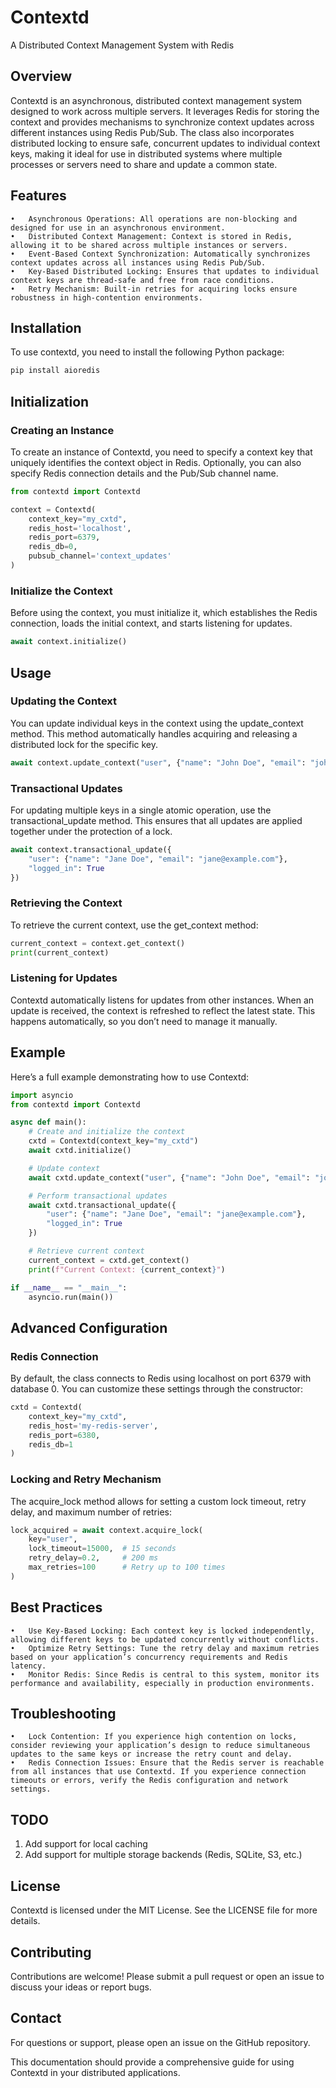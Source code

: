 # Contextd

A Distributed Context Management System with Redis

## Overview

Contextd is an asynchronous, distributed context management system designed to work across multiple servers. It leverages Redis for storing the context and provides mechanisms to synchronize context updates across different instances using Redis Pub/Sub. The class also incorporates distributed locking to ensure safe, concurrent updates to individual context keys, making it ideal for use in distributed systems where multiple processes or servers need to share and update a common state.

## Features

	•	Asynchronous Operations: All operations are non-blocking and designed for use in an asynchronous environment.
	•	Distributed Context Management: Context is stored in Redis, allowing it to be shared across multiple instances or servers.
	•	Event-Based Context Synchronization: Automatically synchronizes context updates across all instances using Redis Pub/Sub.
	•	Key-Based Distributed Locking: Ensures that updates to individual context keys are thread-safe and free from race conditions.
	•	Retry Mechanism: Built-in retries for acquiring locks ensure robustness in high-contention environments.

## Installation

To use contextd, you need to install the following Python package:

```bash
pip install aioredis
```

## Initialization

### Creating an Instance

To create an instance of Contextd, you need to specify a context key that uniquely identifies the context object in Redis. Optionally, you can also specify Redis connection details and the Pub/Sub channel name.

```python
from contextd import Contextd

context = Contextd(
    context_key="my_cxtd",
    redis_host='localhost',
    redis_port=6379,
    redis_db=0,
    pubsub_channel='context_updates'
)
```

### Initialize the Context

Before using the context, you must initialize it, which establishes the Redis connection, loads the initial context, and starts listening for updates.

```python
await context.initialize()
```

## Usage

### Updating the Context

You can update individual keys in the context using the update_context method. This method automatically handles acquiring and releasing a distributed lock for the specific key.

```python
await context.update_context("user", {"name": "John Doe", "email": "john@example.com"})
```

### Transactional Updates

For updating multiple keys in a single atomic operation, use the transactional_update method. This ensures that all updates are applied together under the protection of a lock.

```python
await context.transactional_update({
    "user": {"name": "Jane Doe", "email": "jane@example.com"},
    "logged_in": True
})
```

### Retrieving the Context

To retrieve the current context, use the get_context method:

```python
current_context = context.get_context()
print(current_context)
```

### Listening for Updates

Contextd automatically listens for updates from other instances. When an update is received, the context is refreshed to reflect the latest state. This happens automatically, so you don’t need to manage it manually.

## Example

Here’s a full example demonstrating how to use Contextd:

```python
import asyncio
from contextd import Contextd

async def main():
    # Create and initialize the context
    cxtd = Contextd(context_key="my_cxtd")
    await cxtd.initialize()

    # Update context
    await cxtd.update_context("user", {"name": "John Doe", "email": "john@example.com"})

    # Perform transactional updates
    await cxtd.transactional_update({
        "user": {"name": "Jane Doe", "email": "jane@example.com"},
        "logged_in": True
    })

    # Retrieve current context
    current_context = cxtd.get_context()
    print(f"Current Context: {current_context}")

if __name__ == "__main__":
    asyncio.run(main())
```

## Advanced Configuration

### Redis Connection

By default, the class connects to Redis using localhost on port 6379 with database 0. You can customize these settings through the constructor:

```python
cxtd = Contextd(
    context_key="my_cxtd",
    redis_host='my-redis-server',
    redis_port=6380,
    redis_db=1
)
```

### Locking and Retry Mechanism

The acquire_lock method allows for setting a custom lock timeout, retry delay, and maximum number of retries:

```python
lock_acquired = await context.acquire_lock(
    key="user", 
    lock_timeout=15000,  # 15 seconds
    retry_delay=0.2,     # 200 ms
    max_retries=100      # Retry up to 100 times
)
```

## Best Practices

	•	Use Key-Based Locking: Each context key is locked independently, allowing different keys to be updated concurrently without conflicts.
	•	Optimize Retry Settings: Tune the retry delay and maximum retries based on your application’s concurrency requirements and Redis latency.
	•	Monitor Redis: Since Redis is central to this system, monitor its performance and availability, especially in production environments.

## Troubleshooting

	•	Lock Contention: If you experience high contention on locks, consider reviewing your application’s design to reduce simultaneous updates to the same keys or increase the retry count and delay.
	•	Redis Connection Issues: Ensure that the Redis server is reachable from all instances that use Contextd. If you experience connection timeouts or errors, verify the Redis configuration and network settings.

## TODO

1. Add support for local caching
2. Add support for multiple storage backends (Redis, SQLite, S3, etc.)

## License

Contextd is licensed under the MIT License. See the LICENSE file for more details.

## Contributing

Contributions are welcome! Please submit a pull request or open an issue to discuss your ideas or report bugs.

## Contact

For questions or support, please open an issue on the GitHub repository.

This documentation should provide a comprehensive guide for using Contextd in your distributed applications.
